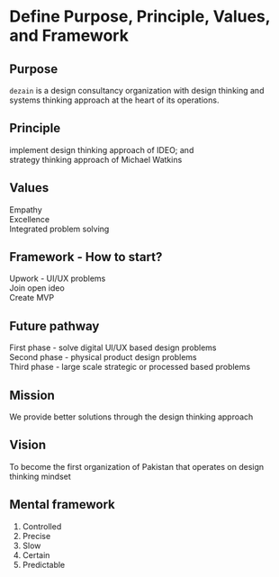 # Define Purpose, Principle, Values, and Framework
## Purpose
`dezain` is a design consultancy organization with design thinking and systems thinking approach at the heart of its operations.
## Principle
implement design thinking approach of IDEO; and <br>
strategy thinking approach of Michael Watkins
## Values
Empathy <br>
Excellence <br>
Integrated problem solving
## Framework - How to start?
Upwork - UI/UX problems <br>
Join open ideo <br>
Create MVP
## Future pathway
First phase - solve digital UI/UX based design problems <br>
Second phase - physical product design problems <br>
Third phase - large scale strategic or processed based problems
## Mission
We provide better solutions through the design thinking approach  
## Vision
To become the first organization of Pakistan that operates on design thinking mindset
## Mental framework
1. Controlled
2. Precise
3. Slow
4. Certain
5. Predictable

